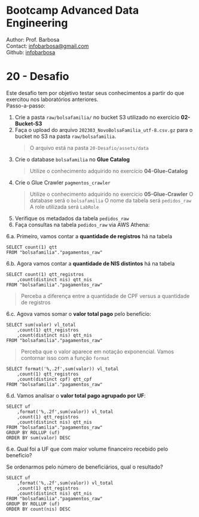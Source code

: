 # Bootcamp Advanced Data Engineering
Author: Prof. Barbosa<br>
Contact: infobarbosa@gmail.com<br>
Github: [infobarbosa](https://github.com/infobarbosa)

# 20 - Desafio

Este desafio tem por objetivo testar seus conhecimentos a partir do que exercitou nos laboratórios anteriores.<br>
Passo-a-passo:
1. Crie a pasta `raw/bolsafamilia/` no bucket S3 utilizado no exercício **02-Bucket-S3**
2. Faça o upload do arquivo `202303_NovoBolsaFamilia_utf-8.csv.gz` para o bucket no S3 na pasta `raw/bolsafamilia`.
    > O arquivo está na pasta `20-Desafio/assets/data`
3. Crie o database `bolsafamilia` no **Glue Catalog** 
    > Utilize o conhecimento adquirido no exercício **04-Glue-Catalog**
4. Crie o Glue Crawler `pagmentos_crawler`
    > Utilize o conhecimento adquirido no exercício **05-Glue-Crawler**
    > O database será o `bolsafamilia`
    > O nome da tabela será `pedidos_raw`
    > A role utilizada será `LabRole`
5. Verifique os metadados da tabela `pedidos_raw` 
6. Faça consultas na tabela `pedidos_raw` via AWS Athena:

6.a. Primeiro, vamos contar a **quantidade de registros** há na tabela
```
SELECT count(1) qtt
FROM "bolsafamilia"."pagamentos_raw"
```

6.b. Agora vamos contar a **quantidade de NIS distintos** há na tabela
```
SELECT count(1) qtt_registros
    ,count(distinct nis) qtt_nis
FROM "bolsafamilia"."pagamentos_raw"
```

> Perceba a diferença entre a quantidade de CPF versus a quantidade de registros

6.c. Agova vamos somar o **valor total pago** pelo benefício:
```
SELECT sum(valor) vl_total
    ,count(1) qtt_registros
    ,count(distinct nis) qtt_nis
FROM "bolsafamilia"."pagamentos_raw"
```

> Perceba que o valor aparece em notação exponencial.
> Vamos contornar isso com a função `format`

```
SELECT format('%,.2f',sum(valor)) vl_total
    ,count(1) qtt_registros
    ,count(distinct cpf) qtt_cpf
FROM "bolsafamilia"."pagamentos_raw"
```

6.d. Vamos analisar o **valor total pago agrupado por UF**:
```
SELECT uf
    ,format('%,.2f',sum(valor)) vl_total
    ,count(1) qtt_registros
    ,count(distinct nis) qtt_nis
FROM "bolsafamilia"."pagamentos_raw"
GROUP BY ROLLUP (uf)
ORDER BY sum(valor) DESC
```

6.e. Qual foi a UF que com maior volume financeiro recebido pelo benefício?

Se ordenarmos pelo número de beneficiários, qual o resultado?
```
SELECT uf
    ,format('%,.2f',sum(valor)) vl_total
    ,count(1) qtt_registros
    ,count(distinct nis) qtt_nis
FROM "bolsafamilia"."pagamentos_raw"
GROUP BY ROLLUP (uf)
ORDER BY count(nis) DESC
```